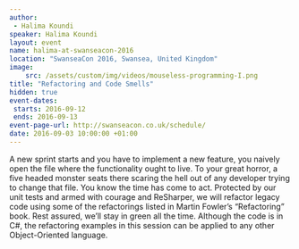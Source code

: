 ```yaml
---
author: 
 - Halima Koundi
speaker: Halima Koundi
layout: event
name: halima-at-swanseacon-2016
location: "SwanseaCon 2016, Swansea, United Kingdom"
image:
    src: /assets/custom/img/videos/mouseless-programming-I.png
title: "Refactoring and Code Smells"
hidden: true
event-dates: 
 starts: 2016-09-12
 ends: 2016-09-13
event-page-url: http://swanseacon.co.uk/schedule/
date: 2016-09-03 10:00:00 +01:00
---
```


A new sprint starts and you have to implement a new feature, you naively open the file where the functionality ought to live. To your great horror, a five headed monster seats there scaring the hell out of any developer trying to change that file.
You know the time has come to act.
Protected by our unit tests and armed with courage and ReSharper, we will refactor legacy code using some of the refactorings listed in Martin Fowler’s “Refactoring” book.
Rest assured, we’ll stay in green all the time.
Although the code is in C#, the refactoring examples in this session can be applied to any other Object-Oriented language.



